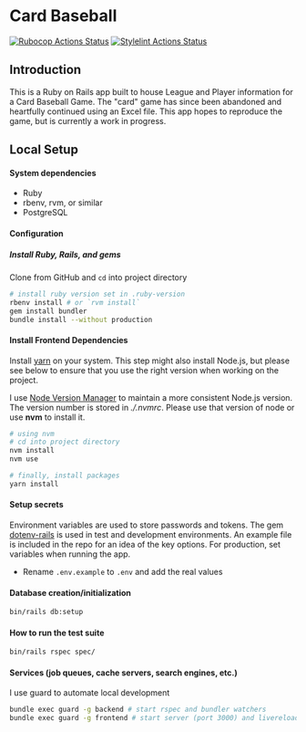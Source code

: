# Card Baseball

[![Rubocop Actions Status](https://github.com/dsandstrom/card_baseball/workflows/Rubocop/badge.svg)](https://github.com/dsandstrom/card_baseball/actions?query=workflow%3ARubocop) [![Stylelint Actions Status](https://github.com/dsandstrom/card_baseball/workflows/Stylelint/badge.svg)](https://github.com/dsandstrom/card_baseball/actions?query=workflow%3AStylelint)

## Introduction
This is a Ruby on Rails app built to house League and Player information for a Card Baseball Game. The "card" game has since been abandoned and heartfully continued using an Excel file. This app hopes to reproduce the game, but is currently a work in progress.

## Local Setup

#### System dependencies
* Ruby
* rbenv, rvm, or similar
* PostgreSQL

#### Configuration

##### Install Ruby, Rails, and gems

Clone from GitHub and `cd` into project directory

```sh
# install ruby version set in .ruby-version
rbenv install # or `rvm install`
gem install bundler
bundle install --without production
```

#### Install Frontend Dependencies
Install [yarn](https://github.com/yarnpkg/yarn) on your system. This step might
also install Node.js, but please see below to ensure that you use the right
version when working on the project.

I use [Node Version Manager](https://github.com/nvm-sh/nvm) to maintain a more
consistent Node.js version. The version number is stored in *./.nvmrc*. Please
use that version of node or use **nvm** to install it.

```sh
# using nvm
# cd into project directory
nvm install
nvm use

# finally, install packages
yarn install
```

#### Setup secrets

Environment variables are used to store passwords and tokens. The gem [dotenv-rails](https://github.com/bkeepers/dotenv) is used in test and development environments. An example file is included in the repo for an idea of the key options.  For production, set variables when running the app.

* Rename `.env.example` to `.env` and add the real values

#### Database creation/initialization

```sh
bin/rails db:setup
```

#### How to run the test suite

```sh
bin/rails rspec spec/
```

#### Services (job queues, cache servers, search engines, etc.)

I use guard to automate local development
```sh
bundle exec guard -g backend # start rspec and bundler watchers
bundle exec guard -g frontend # start server (port 3000) and livereload watcher
```
